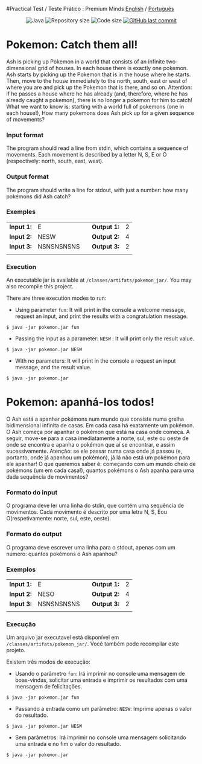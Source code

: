 #Practical Test / Teste Prático  : Premium Minds 
[English](#pokemon-catch-them-all) / [Português](#pokemon-apanhá-los-todos)

<p align="center">
<img src="https://img.shields.io/static/v1?&message=Java&color=blue?style=plastic&logo=Java" alt="Java" />

<img alt="Repository size" src="https://img.shields.io/github/repo-size/fmreina/pokemon-premium-minds">
<img alt="Code size" src="https://img.shields.io/github/languages/code-size/fmreina/pokemon-premium-minds">

<a href="https://github.com/fmreina/ecoleta/commits/master">
<img alt="GitHub last commit" src="https://img.shields.io/github/last-commit/fmreina/pokemon-premium-minds">
</a>
</p>

# Pokemon: Catch them all! 
Ash is picking up Pokemon in a world that consists of an infinite two-dimensional grid of houses.
In each house there is exactly one pokemon. 
Ash starts by picking up the Pokemon that is in the house where he starts.
Then, move to the house immediately to the north, south, east or west of where you are and pick up the Pokemon that is there, and so on. 
Attention: if he passes a house where he has already (and, therefore, where he has already caught a pokemon), there is no longer a pokemon for him to catch!
What we want to know is: starting with a world full of pokemons (one in each house!), How many pokemons does Ash pick up for a given sequence of movements?

### Input format
The program should read a line from stdin, which contains a sequence of movements. Each movement is described by a letter N, S, E or O (respectively: north, south, east, west).

### Output format
The program should write a line for stdout, with just a number: how many pokémons did Ash catch?

### Exemples
|            |          |   |             |   |
|------------|----------|---|-------------|---|
|**Input 1:**|E         |   |**Output 1:**| 2 |
|**Input 2:**|NESW      |   |**Output 2:**| 4 |
|**Input 3:**|NSNSNSNSNS|   |**Output 3:**| 2 |
|            |          |   |             |   |

### Execution
An executable jar is available at `/classes/artifats/pokemon_jar/`. You may also recompile this project.

There are three execution modes to run:
* Using parameter ` fun `: It will print in the console a welcome message, request an input, and print the results with a congratulation message.
```console
$ java -jar pokemon.jar fun
```
* Passing the input as a parameter: ` NESW ` : It will print only the result value.
```console
$ java -jar pokemon.jar NESW
```

* With no parameters: It will print in the console a request an input message, and the result value.
```console
$ java -jar pokemon.jar
```

#
#

# Pokemon: apanhá-los todos!
O Ash está a apanhar pokémons num mundo que consiste numa grelha bidimensional infinita de casas.
Em cada casa há exatamente um pokémon. 
O Ash começa por apanhar o pokémon que está na casa onde começa. 
A seguir, move-se para a casa imediatamente a norte, sul, este ou oeste de onde se encontra e apanha o pokémon que aí se encontrar, e assim sucessivamente. 
Atenção: se ele passar numa casa onde já passou (e, portanto, onde já apanhou um pokémon), já lá não está um pokémon para ele apanhar!
O que queremos saber é: começando com um mundo cheio de pokémons (um em cada casa!), quantos pokémons o Ash apanha para uma dada sequência de movimentos?

### Formato do input
O programa deve ler uma linha do stdin, que contém uma sequência de movimentos. Cada movimento é descrito por uma letra N, S, Eou O(respetivamente: norte, sul, este, oeste).

### Formato do output
O programa deve escrever uma linha para o stdout, apenas com um número: quantos pokémons o Ash apanhou?

### Exemplos
|            |          |   |             |   |
|------------|----------|---|-------------|---|
|**Input 1:**|E         |   |**Output 1:**| 2 |
|**Input 2:**|NESO      |   |**Output 2:**| 4 |
|**Input 3:**|NSNSNSNSNS|   |**Output 3:**| 2 |
|            |          |   |             |   |

### Execução
Um arquivo jar executavel está disponível em `/classes/artifats/pokemon_jar/`. Você também pode recompilar este projeto.

Existem três modos de execução:
* Usando o parâmetro `fun`: Irá imprimir no console uma mensagem de boas-vindas, solicitar uma entrada e imprimir os resultados com uma mensagem de felicitações.
```console
$ java -jar pokemon.jar fun
```
* Passando a entrada como um parâmetro: `NESW`: Imprime apenas o valor do resultado.
```console
$ java -jar pokemon.jar NESW
```

* Sem parâmetros: Irá imprimir no console uma mensagem solicitando uma entrada e no fim o valor do resultado.
```console
$ java -jar pokemon.jar
```






